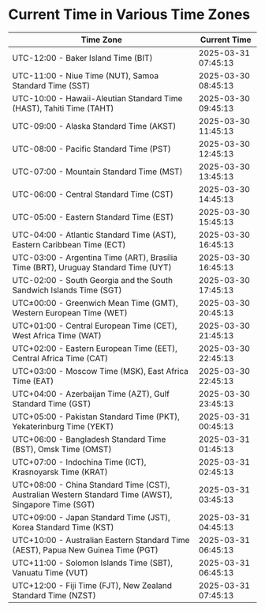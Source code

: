 # Current Time in Various Time Zones

| Time Zone | Current Time |
|-----------|--------------|
| UTC-12:00 - Baker Island Time (BIT) | 2025-03-31 07:45:13 |
| UTC-11:00 - Niue Time (NUT), Samoa Standard Time (SST) | 2025-03-30 08:45:13 |
| UTC-10:00 - Hawaii-Aleutian Standard Time (HAST), Tahiti Time (TAHT) | 2025-03-30 09:45:13 |
| UTC-09:00 - Alaska Standard Time (AKST) | 2025-03-30 11:45:13 |
| UTC-08:00 - Pacific Standard Time (PST) | 2025-03-30 12:45:13 |
| UTC-07:00 - Mountain Standard Time (MST) | 2025-03-30 13:45:13 |
| UTC-06:00 - Central Standard Time (CST) | 2025-03-30 14:45:13 |
| UTC-05:00 - Eastern Standard Time (EST) | 2025-03-30 15:45:13 |
| UTC-04:00 - Atlantic Standard Time (AST), Eastern Caribbean Time (ECT) | 2025-03-30 16:45:13 |
| UTC-03:00 - Argentina Time (ART), Brasília Time (BRT), Uruguay Standard Time (UYT) | 2025-03-30 16:45:13 |
| UTC-02:00 - South Georgia and the South Sandwich Islands Time (SGT) | 2025-03-30 17:45:13 |
| UTC±00:00 - Greenwich Mean Time (GMT), Western European Time (WET) | 2025-03-30 20:45:13 |
| UTC+01:00 - Central European Time (CET), West Africa Time (WAT) | 2025-03-30 21:45:13 |
| UTC+02:00 - Eastern European Time (EET), Central Africa Time (CAT) | 2025-03-30 22:45:13 |
| UTC+03:00 - Moscow Time (MSK), East Africa Time (EAT) | 2025-03-30 22:45:13 |
| UTC+04:00 - Azerbaijan Time (AZT), Gulf Standard Time (GST) | 2025-03-30 23:45:13 |
| UTC+05:00 - Pakistan Standard Time (PKT), Yekaterinburg Time (YEKT) | 2025-03-31 00:45:13 |
| UTC+06:00 - Bangladesh Standard Time (BST), Omsk Time (OMST) | 2025-03-31 01:45:13 |
| UTC+07:00 - Indochina Time (ICT), Krasnoyarsk Time (KRAT) | 2025-03-31 02:45:13 |
| UTC+08:00 - China Standard Time (CST), Australian Western Standard Time (AWST), Singapore Time (SGT) | 2025-03-31 03:45:13 |
| UTC+09:00 - Japan Standard Time (JST), Korea Standard Time (KST) | 2025-03-31 04:45:13 |
| UTC+10:00 - Australian Eastern Standard Time (AEST), Papua New Guinea Time (PGT) | 2025-03-31 06:45:13 |
| UTC+11:00 - Solomon Islands Time (SBT), Vanuatu Time (VUT) | 2025-03-31 06:45:13 |
| UTC+12:00 - Fiji Time (FJT), New Zealand Standard Time (NZST) | 2025-03-31 07:45:13 |
